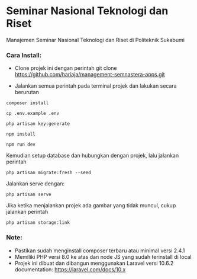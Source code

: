 # Seminar Nasional Teknologi dan Riset
Manajemen Seminar Nasional Teknologi dan Riset di Politeknik Sukabumi

### Cara Install:
- Clone projek ini dengan perintah git clone https://github.com/hariaja/management-semnastera-apps.git
* Jalankan semua perintah pada terminal projek dan lakukan secara berurutan

```
composer install
```

```
cp .env.example .env
```

```
php artisan key:generate
```

```
npm install
```

```
npm run dev
```

Kemudian setup database dan hubungkan dengan projek, lalu jalankan perintah
```
php artisan migrate:fresh --seed
```
Jalankan serve dengan:
```
php artisan serve
```
Jika ketika menjalankan projek ada gambar yang tidak muncul, cukup jalankan perintah
```
php artisan storage:link
```

### Note:
- Pastikan sudah menginstall composer terbaru atau minimal versi 2.4.1
- Memiliki PHP versi 8.0 ke atas dan node JS yang sudah terinstall di local
- Projek ini dibuat dan dibangun menggunakan Laravel versi 10.6.2 documentation: https://laravel.com/docs/10.x